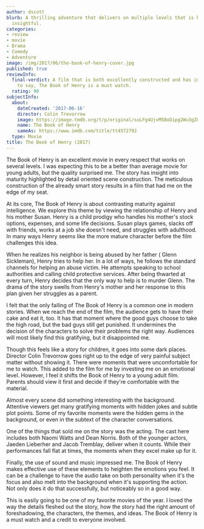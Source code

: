 ```yaml
---
author: dscott
blurb: A thrilling adventure that delivers on multiple levels that is both fun and
  insightful.
categories:
- review
- movie
- Drama
- Comedy
- Adventure
image: /img/2017/06/the-book-of-henry-cover.jpg
published: true
reviewInfo:
  final-verdict: A film that is both excellently constructed and has interesting things
    to say, The Book of Henry is a must watch.
  rating: 90
subjectInfo:
  about:
    dateCreated: '2017-06-16'
    director: Colin Trevorrow
    image: https://image.tmdb.org/t/p/original/suLFg4UjvM5BoDipg2Wu3gZ802T.jpg
    name: The Book of Henry
    sameAs: https://www.imdb.com/title/tt4572792
  type: Movie
title: The Book of Henry (2017)
---
```


The Book of Henry is an excellent movie in every respect that works on several levels. I was expecting this to be a better than average movie for young adults, but the quality surprised me. The story has insight into maturity highlighted by detail oriented scene construction. The meticulous construction of the already smart story results in a film that had me on the edge of my seat.

At its core, The Book of Henry is about contrasting maturity against intelligence. We explore this theme by viewing the relationship of Henry and his mother Susan. Henry is a child prodigy who handles his mother's stock options, expenses, and some life decisions. Susan plays games, slacks off with friends, works at a job she doesn't need, and struggles with adulthood. In many ways Henry seems like the more mature character before the film challenges this idea.

When he realizes his neighbor is being abused by her father ( Glenn Sickleman), Henry tries to help her. In a lot of ways, he follows the standard channels for helping an abuse victim. He attempts speaking to school authorities and calling child protective services. After being thwarted at every turn, Henry decides that the only way to help is to murder Glenn. The drama of the story swells from Henry's mother and her response to this plan given her struggles as a parent.

I felt that the only failing of The Book of Henry is a common one in modern stories. When we reach the end of the film, the audience gets to have their cake and eat it, too. It has that moment where the good guys choose to take the high road, but the bad guys still get punished. It undermines the decision of the characters to solve their problems the right way. Audiences will most likely find this gratifying, but it disappointed me. 

Though this feels like a story for children, it goes into some dark places. Director Colin Trevorrow goes right up to the edge of very painful subject matter without showing it. There were moments that were uncomfortable for me to watch. This added to the film for me by investing me on an emotional level. However, I feel it shifts the Book of Henry to a young adult film. Parents should view it first and decide if they're comfortable with the material.

Almost every scene did something interesting with the background. Attentive viewers get many gratifying moments with hidden jokes and subtle plot points. Some of my favorite moments were the hidden gems in the background, or even in the subtext of the character conversations. 

One of the things that sold me on the story was the acting. The cast here includes both Naomi Watts and Dean Norris. Both of the younger actors,  Jaeden Lieberher and  Jacob Tremblay, deliver when it counts. While their performances fall flat at times, the moments when they excel make up for it.

Finally, the use of sound and music impressed me. The Book of Henry makes effective use of these elements to heighten the emotions you feel. It can be a challenge to have the audio take on both personality when it's the focus and also melt into the background when it's supporting the action. Not only does it do that successfully, but noticeably so in a good way.

This is easily going to be one of my favorite movies of the year. I loved the way the details fleshed out the story, how the story had the right amount of foreshadowing, the characters, the themes, and ideas. The Book of Henry is a must watch and a credit to everyone involved.